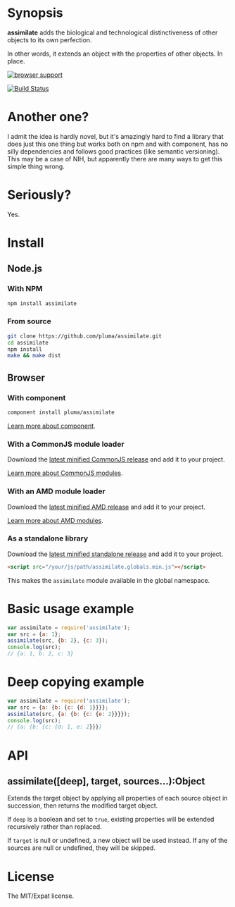 # Synopsis

**assimilate** adds the biological and technological distinctiveness of other objects to its own perfection.

In other words, it extends an object with the properties of other objects. In place.

[![browser support](https://ci.testling.com/pluma/assimilate.png)](https://ci.testling.com/pluma/assimilate)

[![Build Status](https://travis-ci.org/pluma/assimilate.png?branch=master)](https://travis-ci.org/pluma/assimilate)

# Another one?

I admit the idea is hardly novel, but it's amazingly hard to find a library that does just this one thing but works both on npm and with component, has no silly dependencies and follows good practices (like semantic versioning). This may be a case of NIH, but apparently there are many ways to get this simple thing wrong.

# Seriously?

Yes.

# Install

## Node.js

### With NPM

```sh
npm install assimilate
```

### From source

```sh
git clone https://github.com/pluma/assimilate.git
cd assimilate
npm install
make && make dist
```

## Browser

### With component

```sh
component install pluma/assimilate
```

[Learn more about component](https://github.com/component/component).

### With a CommonJS module loader

Download the [latest minified CommonJS release](https://raw.github.com/pluma/assimilate/master/dist/assimilate.min.js) and add it to your project.

[Learn more about CommonJS modules](http://wiki.commonjs.org/wiki/Modules/1.1).

### With an AMD module loader

Download the [latest minified AMD release](https://raw.github.com/pluma/assimilate/master/dist/assimilate.amd.min.js) and add it to your project.

[Learn more about AMD modules](http://requirejs.org/docs/whyamd.html).

### As a standalone library

Download the [latest minified standalone release](https://raw.github.com/pluma/assimilate/master/dist/assimilate.globals.min.js) and add it to your project.

```html
<script src="/your/js/path/assimilate.globals.min.js"></script>
```

This makes the `assimilate` module available in the global namespace.

# Basic usage example

```javascript
var assimilate = require('assimilate');
var src = {a: 1};
assimilate(src, {b: 2}, {c: 3});
console.log(src);
// {a: 1, b: 2, c: 3}
```

# Deep copying example

```javascript
var assimilate = require('assimilate');
var src = {a: {b: {c: {d: 1}}}};
assimilate(src, {a: {b: {c: {e: 2}}}});
console.log(src);
// {a: {b: {c: {d: 1, e: 2}}}}
```

# API

## assimilate([deep], target, sources…):Object

Extends the target object by applying all properties of each source object in succession, then returns the modified target object.

If `deep` is a boolean and set to `true`, existing properties will be extended recursively rather than replaced.

If `target` is null or undefined, a new object will be used instead. If any of the sources are null or undefined, they will be skipped.

# License

The MIT/Expat license.
